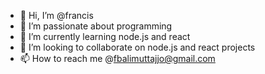 - 👋 Hi, I’m @francis
- 👀 I’m passionate about programming 
- 🌱 I’m currently learning node.js and react
- 💞️ I’m looking to collaborate on node.js  and react projects
- 📫 How to reach me @fbalimuttajjo@gmail.com  


<!---
francisbalimuttajjo/francisbalimuttajjo is a ✨ special ✨ repository because its `README.md` (this file) appears on your GitHub profile.
You can click the Preview link to take a look at your changes.
--->
